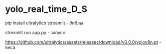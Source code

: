 # yolo_real_time_D_S

pip install ultralytics streamlit - библы

streamlit run app.py - запуск

https://github.com/ultralytics/assets/releases/download/v0.0.0/yolov8n.pt - веса
